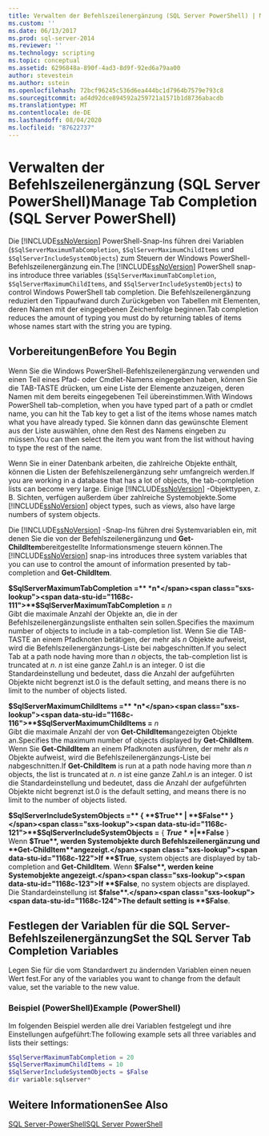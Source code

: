 ```yaml
---
title: Verwalten der Befehlszeilenergänzung (SQL Server PowerShell) | Microsoft-Dokumentation
ms.custom: ''
ms.date: 06/13/2017
ms.prod: sql-server-2014
ms.reviewer: ''
ms.technology: scripting
ms.topic: conceptual
ms.assetid: 6296848a-890f-4ad3-8d9f-92ed6a79aa00
author: stevestein
ms.author: sstein
ms.openlocfilehash: 72bcf96245c536d6ea444bc1d7964b7579e793c8
ms.sourcegitcommit: ad4d92dce894592a259721a1571b1d8736abacdb
ms.translationtype: MT
ms.contentlocale: de-DE
ms.lasthandoff: 08/04/2020
ms.locfileid: "87622737"
---
```

# <a name="manage-tab-completion-sql-server-powershell"></a><span data-ttu-id="1168c-102">Verwalten der Befehlszeilenergänzung (SQL Server PowerShell)</span><span class="sxs-lookup"><span data-stu-id="1168c-102">Manage Tab Completion (SQL Server PowerShell)</span></span>
  <span data-ttu-id="1168c-103">Die [!INCLUDE[ssNoVersion](../includes/ssnoversion-md.md)] PowerShell-Snap-Ins führen drei Variablen (`$SqlServerMaximumTabCompletion`, `$SqlServerMaximumChildItems` und `$SqlServerIncludeSystemObjects`) zum Steuern der Windows PowerShell-Befehlszeilenergänzung ein.</span><span class="sxs-lookup"><span data-stu-id="1168c-103">The [!INCLUDE[ssNoVersion](../includes/ssnoversion-md.md)] PowerShell snap-ins introduce three variables (`$SqlServerMaximumTabCompletion`, `$SqlServerMaximumChildItems`, and `$SqlServerIncludeSystemObjects`) to control Windows PowerShell tab completion.</span></span> <span data-ttu-id="1168c-104">Die Befehlszeilenergänzung reduziert den Tippaufwand durch Zurückgeben von Tabellen mit Elementen, deren Namen mit der eingegebenen Zeichenfolge beginnen.</span><span class="sxs-lookup"><span data-stu-id="1168c-104">Tab completion reduces the amount of typing you must do by returning tables of items whose names start with the string you are typing.</span></span>  
  
## <a name="before-you-begin"></a><span data-ttu-id="1168c-105">Vorbereitungen</span><span class="sxs-lookup"><span data-stu-id="1168c-105">Before You Begin</span></span>  
 <span data-ttu-id="1168c-106">Wenn Sie die Windows PowerShell-Befehlszeilenergänzung verwenden und einen Teil eines Pfad- oder Cmdlet-Namens eingegeben haben, können Sie die TAB-TASTE drücken, um eine Liste der Elemente anzuzeigen, deren Namen mit dem bereits eingegebenen Teil übereinstimmen.</span><span class="sxs-lookup"><span data-stu-id="1168c-106">With Windows PowerShell tab-completion, when you have typed part of a path or cmdlet name, you can hit the Tab key to get a list of the items whose names match what you have already typed.</span></span> <span data-ttu-id="1168c-107">Sie können dann das gewünschte Element aus der Liste auswählen, ohne den Rest des Namens eingeben zu müssen.</span><span class="sxs-lookup"><span data-stu-id="1168c-107">You can then select the item you want from the list without having to type the rest of the name.</span></span>  
  
 <span data-ttu-id="1168c-108">Wenn Sie in einer Datenbank arbeiten, die zahlreiche Objekte enthält, können die Listen der Befehlszeilenergänzung sehr umfangreich werden.</span><span class="sxs-lookup"><span data-stu-id="1168c-108">If you are working in a database that has a lot of objects, the tab-completion lists can become very large.</span></span> <span data-ttu-id="1168c-109">Einige [!INCLUDE[ssNoVersion](../includes/ssnoversion-md.md)] -Objekttypen, z. B. Sichten, verfügen außerdem über zahlreiche Systemobjekte.</span><span class="sxs-lookup"><span data-stu-id="1168c-109">Some [!INCLUDE[ssNoVersion](../includes/ssnoversion-md.md)] object types, such as views, also have large numbers of system objects.</span></span>  
  
 <span data-ttu-id="1168c-110">Die [!INCLUDE[ssNoVersion](../includes/ssnoversion-md.md)] -Snap-Ins führen drei Systemvariablen ein, mit denen Sie die von der Befehlszeilenergänzung und **Get-ChildItem**bereitgestellte Informationsmenge steuern können.</span><span class="sxs-lookup"><span data-stu-id="1168c-110">The [!INCLUDE[ssNoVersion](../includes/ssnoversion-md.md)] snap-ins introduces three system variables that you can use to control the amount of information presented by tab-completion and **Get-ChildItem**.</span></span>  
  
 <span data-ttu-id="1168c-111">**$SqlServerMaximumTabCompletion =** *n*</span><span class="sxs-lookup"><span data-stu-id="1168c-111">**$SqlServerMaximumTabCompletion =** *n*</span></span>  
 <span data-ttu-id="1168c-112">Gibt die maximale Anzahl der Objekte an, die in der Befehlszeilenergänzungsliste enthalten sein sollen.</span><span class="sxs-lookup"><span data-stu-id="1168c-112">Specifies the maximum number of objects to include in a tab-completion list.</span></span> <span data-ttu-id="1168c-113">Wenn Sie die TAB-TASTE an einem Pfadknoten betätigen, der mehr als *n* Objekte aufweist, wird die Befehlszeilenergänzungs-Liste bei *n*abgeschnitten.</span><span class="sxs-lookup"><span data-stu-id="1168c-113">If you select Tab at a path node having more than *n* objects, the tab-completion list is truncated at *n*.</span></span> <span data-ttu-id="1168c-114">*n* ist eine ganze Zahl.</span><span class="sxs-lookup"><span data-stu-id="1168c-114">*n* is an integer.</span></span> <span data-ttu-id="1168c-115">0 ist die Standardeinstellung und bedeutet, dass die Anzahl der aufgeführten Objekte nicht begrenzt ist.</span><span class="sxs-lookup"><span data-stu-id="1168c-115">0 is the default setting, and means there is no limit to the number of objects listed.</span></span>  
  
 <span data-ttu-id="1168c-116">**$SqlServerMaximumChildItems =** *n*</span><span class="sxs-lookup"><span data-stu-id="1168c-116">**$SqlServerMaximumChildItems =** *n*</span></span>  
 <span data-ttu-id="1168c-117">Gibt die maximale Anzahl der von **Get-ChildItem**angezeigten Objekte an.</span><span class="sxs-lookup"><span data-stu-id="1168c-117">Specifies the maximum number of objects displayed by **Get-ChildItem**.</span></span> <span data-ttu-id="1168c-118">Wenn Sie **Get-ChildItem** an einem Pfadknoten ausführen, der mehr als *n* Objekte aufweist, wird die Befehlszeilenergänzungs-Liste bei *n*abgeschnitten.</span><span class="sxs-lookup"><span data-stu-id="1168c-118">If **Get-ChildItem** is run at a path node having more than *n* objects, the list is truncated at *n*.</span></span> <span data-ttu-id="1168c-119">*n* ist eine ganze Zahl.</span><span class="sxs-lookup"><span data-stu-id="1168c-119">*n* is an integer.</span></span> <span data-ttu-id="1168c-120">0 ist die Standardeinstellung und bedeutet, dass die Anzahl der aufgeführten Objekte nicht begrenzt ist.</span><span class="sxs-lookup"><span data-stu-id="1168c-120">0 is the default setting, and means there is no limit to the number of objects listed.</span></span>  
  
 <span data-ttu-id="1168c-121">**$SqlServerIncludeSystemObjects =** { **$True** | **$False** }</span><span class="sxs-lookup"><span data-stu-id="1168c-121">**$SqlServerIncludeSystemObjects =** { **$True** | **$False** }</span></span>  
 <span data-ttu-id="1168c-122">Wenn **$True**, werden Systemobjekte durch Befehlszeilenergänzung und **Get-ChildItem**angezeigt.</span><span class="sxs-lookup"><span data-stu-id="1168c-122">If **$True**, system objects are displayed by tab-completion and **Get-ChildItem**.</span></span> <span data-ttu-id="1168c-123">Wenn **$False**, werden keine Systemobjekte angezeigt.</span><span class="sxs-lookup"><span data-stu-id="1168c-123">If **$False**, no system objects are displayed.</span></span> <span data-ttu-id="1168c-124">Die Standardeinstellung ist **$false**.</span><span class="sxs-lookup"><span data-stu-id="1168c-124">The default setting is **$False**.</span></span>  
  
## <a name="set-the-sql-server-tab-completion-variables"></a><span data-ttu-id="1168c-125">Festlegen der Variablen für die SQL Server-Befehlszeilenergänzung</span><span class="sxs-lookup"><span data-stu-id="1168c-125">Set the SQL Server Tab Completion Variables</span></span>  
 <span data-ttu-id="1168c-126">Legen Sie für die vom Standardwert zu ändernden Variablen einen neuen Wert fest.</span><span class="sxs-lookup"><span data-stu-id="1168c-126">For any of the variables you want to change from the default value, set the variable to the new value.</span></span>  
  
### <a name="example-powershell"></a><span data-ttu-id="1168c-127">Beispiel (PowerShell)</span><span class="sxs-lookup"><span data-stu-id="1168c-127">Example (PowerShell)</span></span>  
 <span data-ttu-id="1168c-128">Im folgenden Beispiel werden alle drei Variablen festgelegt und ihre Einstellungen aufgeführt:</span><span class="sxs-lookup"><span data-stu-id="1168c-128">The following example sets all three variables and lists their settings:</span></span>  
  
```powershell
$SqlServerMaximumTabCompletion = 20  
$SqlServerMaximumChildItems = 10  
$SqlServerIncludeSystemObjects = $False  
dir variable:sqlserver*  
```  
  
## <a name="see-also"></a><span data-ttu-id="1168c-129">Weitere Informationen</span><span class="sxs-lookup"><span data-stu-id="1168c-129">See Also</span></span>  
 [<span data-ttu-id="1168c-130">SQL Server-PowerShell</span><span class="sxs-lookup"><span data-stu-id="1168c-130">SQL Server PowerShell</span></span>](sql-server-powershell.md)  
